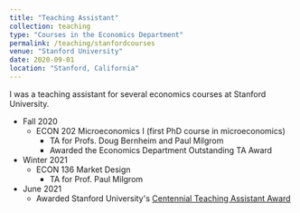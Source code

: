 ```yaml
---
title: "Teaching Assistant"
collection: teaching
type: "Courses in the Economics Department"
permalink: /teaching/stanfordcourses
venue: "Stanford University"
date: 2020-09-01
location: "Stanford, California"
---
```


I was a teaching assistant for several economics courses at Stanford University.

* Fall 2020
  * ECON 202 Microeconomics I (first PhD course in microeconomics)
    * TA for Profs. Doug Bernheim and Paul Milgrom
    * Awarded the Economics Department Outstanding TA Award
* Winter 2021
  * ECON 136 Market Design
    * TA for Prof. Paul Milgrom
* June 2021
  * Awarded Stanford University's [Centennial Teaching Assistant Award](https://ctl.stanford.edu/centennial-teaching-assistant-awards)
